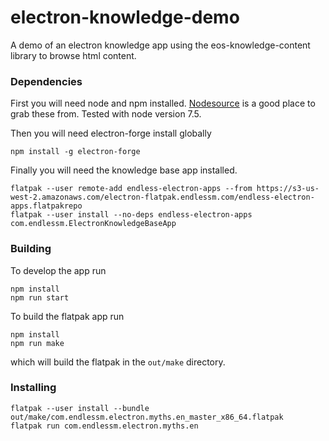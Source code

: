 electron-knowledge-demo
=======================

A demo of an electron knowledge app using the eos-knowledge-content library to
browse html content.

### Dependencies
First you will need node and npm installed. [Nodesource](https://github.com/nodesource/distributions)
is a good place to grab these from. Tested with node version 7.5.

Then you will need electron-forge install globally
```
npm install -g electron-forge
```

Finally you will need the knowledge base app installed.
```
flatpak --user remote-add endless-electron-apps --from https://s3-us-west-2.amazonaws.com/electron-flatpak.endlessm.com/endless-electron-apps.flatpakrepo
flatpak --user install --no-deps endless-electron-apps com.endlessm.ElectronKnowledgeBaseApp
```

### Building
To develop the app run
```
npm install
npm run start
```

To build the flatpak app run
```
npm install
npm run make
```
which will build the flatpak in the `out/make` directory.

### Installing
```
flatpak --user install --bundle out/make/com.endlessm.electron.myths.en_master_x86_64.flatpak
flatpak run com.endlessm.electron.myths.en
```
